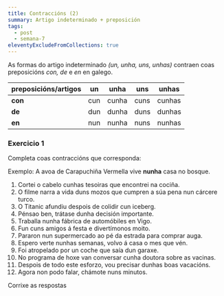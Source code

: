 ```yaml
---
title: Contraccións (2)
summary: Artigo indeterminado + preposición
tags:
  - post
  - semana-7
eleventyExcludeFromCollections: true
---
```

As formas do artigo indeterminado *(un, unha, uns, unhas)* contraen coas preposicións *con, de* e *en* en galego.

| preposicións/artigos | un  | unha  | uns  | unhas  |
| -------------------- | --- | ----- | ---- | ------ |
| **con**              | cun | cunha | cuns | cunhas |
| **de**               | dun | dunha | duns | dunhas |
| **en**               | nun | nunha | nuns | nunhas |



### Exercicio 1

Completa coas contraccións que corresponda:

Exemplo: A avoa de Carapuchiña Vermella vive **nunha** casa no bosque.

1. Cortei o cabelo <e-answer>cunhas</e-answer> tesoiras que encontrei na cociña.
2. O filme narra a vida <e-answer>duns</e-answer> mozos que cumpren a súa pena nun cárcere turco.
3. O Titanic afundiu despois de colidir <e-answer>cun</e-answer> iceberg.
4. Pénsao ben, trátase <e-answer>dunha</e-answer> decisión importante.
5. Traballa <e-answer>nunha</e-answer> fábrica de automóbiles en Vigo.
6. Fun <e-answer>cuns</e-answer> amigos á festa e divertímonos moito. 
7. Pararon <e-answer>nun</e-answer> supermercado ao pé da estrada para comprar auga.
8. Espero verte <e-answer>nunhas</e-answer> semanas, volvo á casa o mes que vén.
9. Foi atropelado por un coche que saía <e-answer>dun</e-answer> garaxe.
10. No programa de hoxe van conversar <e-answer>cunha</e-answer> doutora sobre as vacinas.
11. Despois de todo este esforzo, vou precisar <e-answer> dunhas</e-answer> boas vacacións.
12. Agora non podo falar, chámote <e-answer>nuns</e-answer> minutos.

<e-validate>Corrixe as respostas</e-validate>